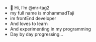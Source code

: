- 👋 Hi, I’m @mr-tag2
- my full name is mohammadTaji
- im frontEnd developer
- And loves to learn
- And experimenting in my programming 
- Day by day progressing...
